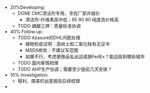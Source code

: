- 20%Developing:
	- DONE CMC清洁剂专用，寻找厂家并报价
		- 清洁剂-纤维素高中低；95 90 80 纯度高价格高
	- TODO 磷酸三钾：质量标准协调
- 40% Follow up:
	- TODO Azasure的DHL问题处理
		- 植物检疫证明：高岭土和二氧化硅有无证书
		- MSDS修改：不建议写范围
		- 如果不行，考虑更换品名出运或换FedEx？能运抵到哪些城市
	- TODO 国内客情梳理
	- TODO AHP生产协调；需要至少提前几天安排？
- 10% Investigation:
	- 智利、南美的出差报告后续梳理
-
